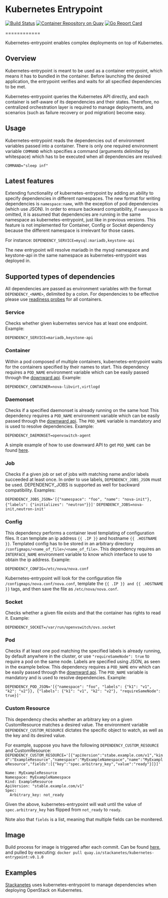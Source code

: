 # Kubernetes Entrypoint

[![Build Status](https://api.travis-ci.org/stackanetes/kubernetes-entrypoint.svg?branch=master "Build Status")](https://travis-ci.org/stackanetes/kubernetes-entrypoint)
[![Container Repository on Quay](https://quay.io/repository/stackanetes/kubernetes-entrypoint/status "Container Repository on Quay")](https://quay.io/repository/stackanetes/kubernetes-entrypoint)
[![Go Report Card](https://goreportcard.com/badge/stackanetes/kubernetes-entrypoint "Go Report Card")](https://goreportcard.com/report/stackanetes/kubernetes-entrypoint)


============

Kubernetes-entrypoint enables complex deployments on top of Kubernetes.

## Overview

Kubernetes-entrypoint is meant to be used as a container entrypoint, which means it has to bundled in the container.
Before launching the desired application, the entrypoint verifies and waits for all specified dependencies to be met.

Kubernetes-entrypoint queries the Kubernetes API directly, and each container is self-aware of its dependencies and their states.
Therefore, no centralized orchestration layer is required to manage deployments, and scenarios (such as failure recovery or pod migration) become easy.

## Usage

Kubernetes-entrypoint reads the dependencies out of environment variables passed into a container.
There is only one required environment variable `COMMAND` which specifies a command (arguments delimited by whitespace) which has to be executed when all dependencies are resolved:

`COMMAND="sleep inf"`

## Latest features

Extending functionality of kubernetes-entrypoint by adding an ability to specify dependencies in different namespaces. The new format for writing dependencies is `namespace:name`, with the exception of pod dependencies (which use JSON).
In order to ensure backward compatibility, if `namespace` is omitted, it is assumed that dependencies are running in the same namespace as kubernetes-entrypoint, just like in previous versions.
This feature is not implemented for Container, Config or Socket dependency because the different namespace is irrelevant for those cases.

For instance:
`
DEPENDENCY_SERVICE=mysql:mariadb,keystone-api
`

The new entrypoint will resolve mariadb in the mysql namespace and keystone-api in the same namespace as kubernetes-entrypoint was deployed in.

## Supported types of dependencies

All dependencies are passed as environment variables with the format `DEPENDENCY_<NAME>`, delimited by a colon.
For dependencies to be effective please use [readiness probes](http://kubernetes.io/docs/user-guide/production-pods/#liveness-and-readiness-probes-aka-health-checks) for all containers.

### Service
Checks whether given kubernetes service has at least one endpoint.
Example:

`DEPENDENCY_SERVICE=mariadb,keystone-api`

### Container
Within a pod composed of multiple containers, kubernetes-entrypoint waits for the containers specified by their names to start.
This dependency requires a `POD_NAME` environment variable which can be easily passed through the [downward api](http://kubernetes.io/docs/user-guide/downward-api/).
Example:

`DEPENDENCY_CONTAINER=nova-libvirt,virtlogd`

### Daemonset
Checks if a specified daemonset is already running on the same host
This dependency requires a `POD_NAME` environment variable which can be easily passed through the [downward api](http://kubernetes.io/docs/user-guide/downward-api/).
The `POD_NAME` variable is mandatory and is used to resolve dependencies.
Example:

`DEPENDENCY_DAEMONSET=openvswitch-agent`

A simple example of how to use downward API to get `POD_NAME` can be found [here](https://raw.githubusercontent.com/kubernetes/kubernetes.github.io/master/docs/user-guide/downward-api/dapi-pod.yaml).

### Job
Checks if a given job or set of jobs with matching name and/or labels succeeded at least once.
In order to use labels, `DEPENDENCY_JOBS_JSON` must be used.
DEPENDENCY_JOBS is supported as well for backward compatibility.
Examples:

`DEPENDENCY_JOBS_JSON='[{"namespace": "foo", "name": "nova-init"}, {"labels": {"initializes": "neutron"}}]'`
`DEPENDENCY_JOBS=nova-init,neutron-init'`

### Config
This dependency performs a container level templating of configuration files. It can template an ip address `{{ .IP }}` and hostname `{{ .HOSTNAME }}`.
Templated config has to be stored in an arbitrary directory `/configmaps/<name_of_file>/<name_of_file>`.
This dependency requires an `INTERFACE_NAME` environment variable to know which interface to use to obtain the ip address.
Example:

`DEPENDENCY_CONFIG=/etc/nova/nova.conf`

Kubernetes-entrypoint will look for the configuration file `/configmaps/nova.conf/nova.conf`, template the `{{ .IP }} and {{ .HOSTNAME }}` tags, and then save the file as `/etc/nova/nova.conf`.

### Socket
Checks whether a given file exists and that the container has rights to read it.
Example:

`DEPENDENCY_SOCKET=/var/run/openvswitch/ovs.socket`

### Pod
Checks if at least one pod matching the specified labels is already running, by default anywhere in the cluster, or use `"requireSameNode": true` to require a pod on the same node.
Labels are specified using JSON, as seen in the example below.
This dependency requires a `POD_NAME` env which can be easily passed through the [downward api](http://kubernetes.io/docs/user-guide/downward-api/).
The `POD_NAME` variable is mandatory and is used to resolve dependencies.
Example:

`DEPENDENCY_POD_JSON='[{"namespace": "foo", "labels": {"k1": "v1", "k2": "v2"}}, {"labels": {"k1": "v1", "k2": "v2"}, "requireSameNode": true}]'`

### Custom Resource
This dependency checks whether an arbitrary key on a given CustomResource matches a desired value. The environment variable `DEPENDENCY_CUSTOM_RESOURCE` dictates the specific object to watch, as well as the key and its desired value.

For example, suppose you have the following `DEPENDENCY_CUSTOM_RESOURCE` and CustomResource:
`DEPENDENCY_CUSTOM_RESOURCE='[{"apiVersion":"stabe.example.com/v1","kind":"ExampleResource","namespace":"MyExampleNamespace","name":"MyExampleResource","fields":[{"key":"spec.arbitrary_key","value":"ready"}]}]'`
```
Name: MyExampleResource
Namespace: MyExampleNamespace
Kind: ExampleResource
ApiVersion: "stable.example.com/v1"
Spec:
  Arbitrary_key: not_ready
```
Given the above, kubernetes-entrypoint will wait until the value of `spec.arbitrary_key` has flipped from `not_ready` to `ready`.

Note also that `fields` is a list, meaning that multiple fields can be monitered.


## Image

Build process for image is triggered after each commit.
Can be found [here](https://quay.io/repository/stackanetes/kubernetes-entrypoint?tab=tags), and pulled by executing:
`docker pull quay.io/stackanetes/kubernetes-entrypoint:v0.1.0`

## Examples

[Stackanetes](http://github.com/stackanetes/stackanetes) uses kubernetes-entrypoint to manage dependencies when deploying OpenStack on Kubernetes.
